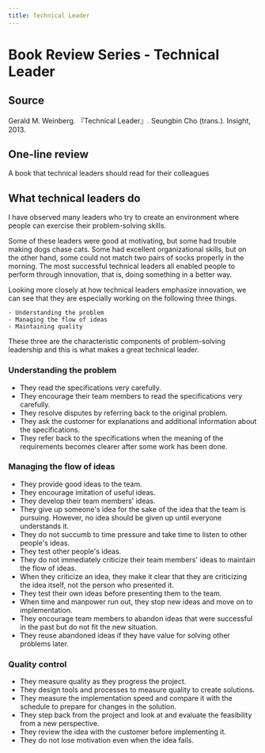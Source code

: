 ```yaml
---
title: Technical Leader
---
```

# Book Review Series - Technical Leader
## Source
Gerald M. Weinberg. 『Technical Leader』. Seungbin Cho (trans.). Insight, 2013.

## One-line review
A book that technical leaders should read for their colleagues

## What technical leaders do
I have observed many leaders who try to create an environment where people can exercise their problem-solving skills.

Some of these leaders were good at motivating, but some had trouble making dogs chase cats.
Some had excellent organizational skills, but on the other hand, some could not match two pairs of socks properly in the morning.
The most successful technical leaders all enabled people to perform through innovation, that is, doing something in a better way.

Looking more closely at how technical leaders emphasize innovation,
we can see that they are especially working on the following three things.

```
- Understanding the problem
- Managing the flow of ideas
- Maintaining quality
```

These three are the characteristic components of problem-solving leadership and this is what makes a great technical leader.

### Understanding the problem
- They read the specifications very carefully.
- They encourage their team members to read the specifications very carefully.
- They resolve disputes by referring back to the original problem.
- They ask the customer for explanations and additional information about the specifications.
- They refer back to the specifications when the meaning of the requirements becomes clearer after some work has been done.

### Managing the flow of ideas
- They provide good ideas to the team.
- They encourage imitation of useful ideas.
- They develop their team members' ideas.
- They give up someone's idea for the sake of the idea that the team is pursuing. However, no idea should be given up until everyone understands it.
- They do not succumb to time pressure and take time to listen to other people's ideas.
- They test other people's ideas.
- They do not immediately criticize their team members' ideas to maintain the flow of ideas.
- When they criticize an idea, they make it clear that they are criticizing the idea itself, not the person who presented it.
- They test their own ideas before presenting them to the team.
- When time and manpower run out, they stop new ideas and move on to implementation.
- They encourage team members to abandon ideas that were successful in the past but do not fit the new situation.
- They reuse abandoned ideas if they have value for solving other problems later.

### Quality control
- They measure quality as they progress the project.
- They design tools and processes to measure quality to create solutions.
- They measure the implementation speed and compare it with the schedule to prepare for changes in the solution.
- They step back from the project and look at and evaluate the feasibility from a new perspective.
- They review the idea with the customer before implementing it.
- They do not lose motivation even when the idea fails.